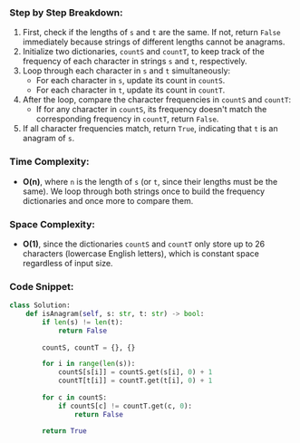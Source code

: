 ### Step by Step Breakdown:
1. First, check if the lengths of `s` and `t` are the same. If not, return `False` immediately because strings of different lengths cannot be anagrams.
2. Initialize two dictionaries, `countS` and `countT`, to keep track of the frequency of each character in strings `s` and `t`, respectively.
3. Loop through each character in `s` and `t` simultaneously:
   - For each character in `s`, update its count in `countS`.
   - For each character in `t`, update its count in `countT`.
4. After the loop, compare the character frequencies in `countS` and `countT`:
   - If for any character in `countS`, its frequency doesn't match the corresponding frequency in `countT`, return `False`.
5. If all character frequencies match, return `True`, indicating that `t` is an anagram of `s`.

### Time Complexity:
- **O(n)**, where `n` is the length of `s` (or `t`, since their lengths must be the same). We loop through both strings once to build the frequency dictionaries and once more to compare them.

### Space Complexity:
- **O(1)**, since the dictionaries `countS` and `countT` only store up to 26 characters (lowercase English letters), which is constant space regardless of input size.

### Code Snippet:
```python
class Solution:
    def isAnagram(self, s: str, t: str) -> bool:
        if len(s) != len(t):
            return False
        
        countS, countT = {}, {}

        for i in range(len(s)):
            countS[s[i]] = countS.get(s[i], 0) + 1
            countT[t[i]] = countT.get(t[i], 0) + 1
        
        for c in countS:
            if countS[c] != countT.get(c, 0):
                return False
                
        return True
